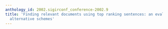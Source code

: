 ```yaml
---
anthology_id: 2002.sigirconf_conference-2002.9
title: 'Finding relevant documents using top ranking sentences: an evaluation of two
  alternative schemes'
---
```

